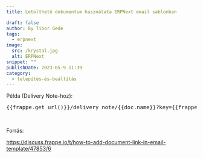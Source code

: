 ```yaml
---
title: Letölthető dokumentum használata ERPNext email sablonban

draft: false
author: By Tibor Gede
tags:
  - erpnext
image:
  src: /krystal.jpg
  alt: ERPNext
snippet: ""
publishDate: 2023-05-9 11:39
category:
  - telepítés-és-beállítás
---
```


<div class="ql-editor read-mode"><p>Példa (Delivery Note-hoz):</p><pre class="ql-code-block-container" spellcheck="false"><div class="ql-code-block">{{frappe.get_url()}}/delivery_note/{{doc.name}}?key={{frappe.get_doc(doc.doctype, doc.name).get_signature()}}</div></pre><p><br></p><p>Forrás:</p><p><a href="https://discuss.frappe.io/t/how-to-add-document-link-in-email-template/47853/6" rel="noopener noreferrer">https://discuss.frappe.io/t/how-to-add-document-link-in-email-template/47853/6</a> </p><p><br></p><p><br></p></div>
